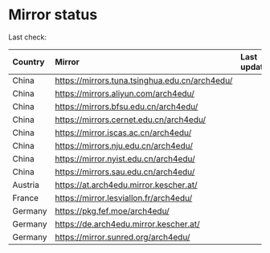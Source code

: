 <script src="./time.js"></script>
# Mirror status
Last check: <script type="text/javascript">localize(1739424071.6475604);</script>

|Country|Mirror|Last update|
|:------|:-----|:----------|
|China|https://mirrors.tuna.tsinghua.edu.cn/arch4edu/|<script type="text/javascript">localize(1739386454);</script>|
|China|https://mirrors.aliyun.com/arch4edu/|<script type="text/javascript">localize(1739386454);</script>|
|China|https://mirrors.bfsu.edu.cn/arch4edu/|<script type="text/javascript">localize(1739386454);</script>|
|China|https://mirrors.cernet.edu.cn/arch4edu/|<script type="text/javascript">localize(1739386454);</script>|
|China|https://mirror.iscas.ac.cn/arch4edu/|<script type="text/javascript">localize(1739386454);</script>|
|China|https://mirrors.nju.edu.cn/arch4edu/|<script type="text/javascript">localize(1739169766);</script>|
|China|https://mirror.nyist.edu.cn/arch4edu/|<script type="text/javascript">localize(1739386454);</script>|
|China|https://mirrors.sau.edu.cn/arch4edu/|<script type="text/javascript">localize(1731653531);</script>|
|Austria|https://at.arch4edu.mirror.kescher.at/|<script type="text/javascript">localize(1739386454);</script>|
|France|https://mirror.lesviallon.fr/arch4edu/|<script type="text/javascript">localize(1739386454);</script>|
|Germany|https://pkg.fef.moe/arch4edu/|<script type="text/javascript">localize(1739386454);</script>|
|Germany|https://de.arch4edu.mirror.kescher.at/|<script type="text/javascript">localize(1739386454);</script>|
|Germany|https://mirror.sunred.org/arch4edu/|<script type="text/javascript">localize(1739386454);</script>|

<script src="./tablefilter/tablefilter.js"></script>
<script src="./table.js"></script>